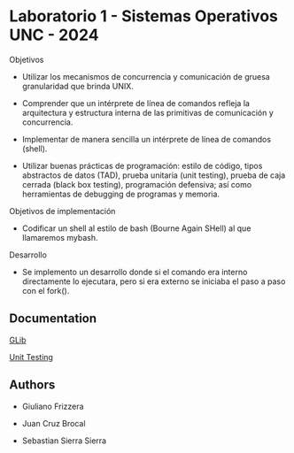 
# Laboratorio 1 - Sistemas Operativos UNC - 2024

Objetivos

- Utilizar los mecanismos de concurrencia y comunicación de gruesa granularidad que brinda UNIX.

- Comprender que un intérprete de línea de comandos refleja la arquitectura y estructura interna de las primitivas de comunicación y concurrencia.

- Implementar de manera sencilla un intérprete de línea de comandos (shell).

- Utilizar buenas prácticas de programación: estilo de código, tipos abstractos de datos (TAD), prueba unitaria (unit testing), prueba de caja cerrada (black box testing), programación defensiva; así como herramientas de debugging de programas y memoria.

Objetivos de implementación

- Codificar un shell al estilo de bash (Bourne Again SHell) al que llamaremos mybash. 

Desarrollo

- Se implemento un desarrollo donde si el comando era interno directamente lo ejecutara, pero si era externo se iniciaba el paso a paso con el fork().
## Documentation

[GLib](https://docs.gtk.org/glib/)

[Unit Testing](https://docs.google.com/document/d/111q867IwnaS6IlFdFEXvJqCIgZR2zaKt9Nq6e-Civd4/edit)




## Authors

- Giuliano Frizzera

- Juan Cruz Brocal

- Sebastian Sierra Sierra